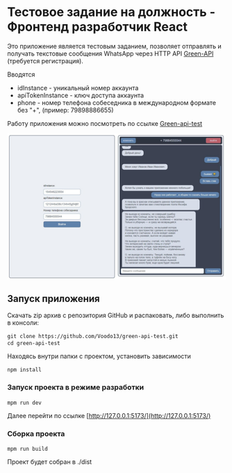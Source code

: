 # Тестовое задание на должность - Фронтенд разработчик React

Это приложение является тестовым заданием, позволяет отправлять и получать текстовые сообщения WhatsApp через HTTP API 
[Green-API](https://green-api.com/) (требуется регистрация). 

Вводятся

- idInstance - уникальный номер аккаунта
- apiTokenInstance - ключ доступа аккаунта
- phone - номер телефона собеседника в международном формате без "+", (пример: 79898886655)

Работу приложения можно посмотреть по ссылке [Green-api-test](https://voodo13.github.io/green-api-dist/)

<img src="screen.jpg" alt="drawing" width="700"/>


## Запуск приложения
Скачать zip архив с репозитория GitHub и распаковать, либо выполнить в консоли:
```
git clone https://github.com/Voodo13/green-api-test.git
cd green-api-test
```
Находясь внутри папки с проектом, установить зависимости
```
npm install
```

### Запуск проекта в режиме разработки
```
mpm run dev
```
Далее перейти по ссылке [http://127.0.0.1:5173/](http://127.0.0.1:5173/)

### Сборка проекта
```
mpm run build
```
Проект будет собран в ./dist